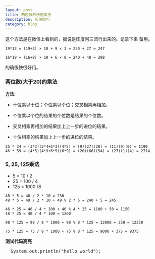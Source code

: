 ```yaml
---
layout: post
title: 两位数的快速乘法 
description: 实用技巧
category: blog
---
```


这个方法是在微信上看到的，据说是印度阿三流行出来的。记录下来 备用。

```
19*13 = (19+3) × 10 + 9 × 3 = 220 + 27 = 247

16*18 = (16+8) × 10 + 6 × 8 = 240 + 48 = 288
```

的确很快很好用。


### 两位数(大于20)的乘法

**方法:**

- 十位乘以十位；个位乘以个位；交叉相乘再相加。

- 个位乘以个位的结果的个位数是结果的个位数。

- 交叉相乘再相加的结果加上上一步的进位的结果。

- 十位相乘的结果加上上一步的进位的结果。

```
35 * 34 = (3*3)(3*4+5*3)(4*5) = (9)(27)(20) = (11)(9)(0) = 1190
46 * 59 = (4*5)(4*9+6*5)(6*9) = (20)(66)(54) = (27)(1)(4) = 2714
```

### 5, 25, 125乘法

- 5 = 10 / 2
- 25 = 100 / 4
- 125 = 1000 /8

```
46 * 5 = 46 / 2 * 10 = 230
49 * 5 = 49 / 2 * 10 + 49 % 2 * 5 = 240 + 5 = 245 

46 * 25 = 46 / 4 * 100 + 46 % 4 * 25 = 1100 + 50 = 1150
48 * 25 = 48 / 4 * 100 = 1200

98 * 125 = 98 / 8 * 1000 + 98 % 8 * 125 = 12000 + 250 = 12250

75 * 125 = 75 / 8 * 1000 + 75 % 8 * 125 = 9000 + 375 = 9375
```

**测试代码高亮**

<pre>
  System.out.println("hello world");  
</pre>
